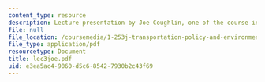 ```yaml
---
content_type: resource
description: Lecture presentation by Joe Coughlin, one of the course instructors.
file: null
file_location: /coursemedia/1-253j-transportation-policy-and-environmental-limits-spring-2004/e3ea5ac49060d5c685427930b2c43f69_lec3joe.pdf
file_type: application/pdf
resourcetype: Document
title: lec3joe.pdf
uid: e3ea5ac4-9060-d5c6-8542-7930b2c43f69
---
```

